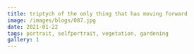 ```yaml
---
title: triptych of the only thing that has moving forward
image: /images/blogs/087.jpg
date: 2021-01-22
tags: portrait, selfportrait, vegetation, gardening
gallery: 1
---
```

